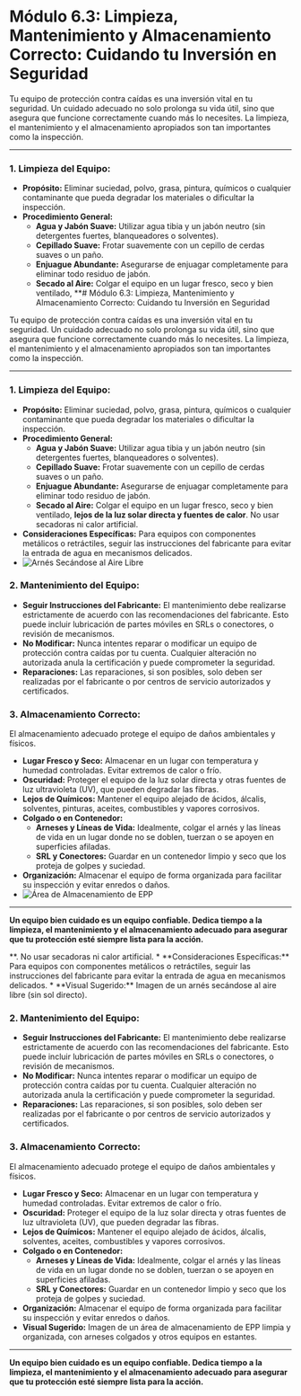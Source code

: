 # Módulo 6.3: Limpieza, Mantenimiento y Almacenamiento Correcto: Cuidando tu Inversión en Seguridad

Tu equipo de protección contra caídas es una inversión vital en tu seguridad. Un cuidado adecuado no solo prolonga su vida útil, sino que asegura que funcione correctamente cuando más lo necesites. La limpieza, el mantenimiento y el almacenamiento apropiados son tan importantes como la inspección.

---

### **1. Limpieza del Equipo:**

*   **Propósito:** Eliminar suciedad, polvo, grasa, pintura, químicos o cualquier contaminante que pueda degradar los materiales o dificultar la inspección.
*   **Procedimiento General:**
    *   **Agua y Jabón Suave:** Utilizar agua tibia y un jabón neutro (sin detergentes fuertes, blanqueadores o solventes).
    *   **Cepillado Suave:** Frotar suavemente con un cepillo de cerdas suaves o un paño.
    *   **Enjuague Abundante:** Asegurarse de enjuagar completamente para eliminar todo residuo de jabón.
    *   **Secado al Aire:** Colgar el equipo en un lugar fresco, seco y bien ventilado, **# Módulo 6.3: Limpieza, Mantenimiento y Almacenamiento Correcto: Cuidando tu Inversión en Seguridad

Tu equipo de protección contra caídas es una inversión vital en tu seguridad. Un cuidado adecuado no solo prolonga su vida útil, sino que asegura que funcione correctamente cuando más lo necesites. La limpieza, el mantenimiento y el almacenamiento apropiados son tan importantes como la inspección.

---

### **1. Limpieza del Equipo:**

*   **Propósito:** Eliminar suciedad, polvo, grasa, pintura, químicos o cualquier contaminante que pueda degradar los materiales o dificultar la inspección.
*   **Procedimiento General:**
    *   **Agua y Jabón Suave:** Utilizar agua tibia y un jabón neutro (sin detergentes fuertes, blanqueadores o solventes).
    *   **Cepillado Suave:** Frotar suavemente con un cepillo de cerdas suaves o un paño.
    *   **Enjuague Abundante:** Asegurarse de enjuagar completamente para eliminar todo residuo de jabón.
    *   **Secado al Aire:** Colgar el equipo en un lugar fresco, seco y bien ventilado, **lejos de la luz solar directa y fuentes de calor**. No usar secadoras ni calor artificial.
*   **Consideraciones Específicas:** Para equipos con componentes metálicos o retráctiles, seguir las instrucciones del fabricante para evitar la entrada de agua en mecanismos delicados.
*   <!-- Visual Sugerido: Imagen de un arnés secándose al aire libre (sin sol directo). -->
    ![Arnés Secándose al Aire Libre](placeholder_arnes_secado.png)

### **2. Mantenimiento del Equipo:**

*   **Seguir Instrucciones del Fabricante:** El mantenimiento debe realizarse estrictamente de acuerdo con las recomendaciones del fabricante. Esto puede incluir lubricación de partes móviles en SRLs o conectores, o revisión de mecanismos.
*   **No Modificar:** Nunca intentes reparar o modificar un equipo de protección contra caídas por tu cuenta. Cualquier alteración no autorizada anula la certificación y puede comprometer la seguridad.
*   **Reparaciones:** Las reparaciones, si son posibles, solo deben ser realizadas por el fabricante o por centros de servicio autorizados y certificados.

### **3. Almacenamiento Correcto:**

El almacenamiento adecuado protege el equipo de daños ambientales y físicos.

*   **Lugar Fresco y Seco:** Almacenar en un lugar con temperatura y humedad controladas. Evitar extremos de calor o frío.
*   **Oscuridad:** Proteger el equipo de la luz solar directa y otras fuentes de luz ultravioleta (UV), que pueden degradar las fibras.
*   **Lejos de Químicos:** Mantener el equipo alejado de ácidos, álcalis, solventes, pinturas, aceites, combustibles y vapores corrosivos.
*   **Colgado o en Contenedor:**
    *   **Arneses y Líneas de Vida:** Idealmente, colgar el arnés y las líneas de vida en un lugar donde no se doblen, tuerzan o se apoyen en superficies afiladas.
    *   **SRL y Conectores:** Guardar en un contenedor limpio y seco que los proteja de golpes y suciedad.
*   **Organización:** Almacenar el equipo de forma organizada para facilitar su inspección y evitar enredos o daños.
*   <!-- Visual Sugerido: Imagen de un área de almacenamiento de EPP limpia y organizada, con arneses colgados y otros equipos en estantes. -->
    ![Área de Almacenamiento de EPP](placeholder_almacenamiento_epp.png)

---

**Un equipo bien cuidado es un equipo confiable. Dedica tiempo a la limpieza, el mantenimiento y el almacenamiento adecuado para asegurar que tu protección esté siempre lista para la acción.**

<!-- Elemento Interactivo Sugerido: Un "Clasificador de Almacenamiento" donde el estudiante arrastre diferentes tipos de equipos a sus condiciones de almacenamiento ideales. -->
<InteractiveStorageClassifier />
**. No usar secadoras ni calor artificial.
*   **Consideraciones Específicas:** Para equipos con componentes metálicos o retráctiles, seguir las instrucciones del fabricante para evitar la entrada de agua en mecanismos delicados.
*   **Visual Sugerido:** Imagen de un arnés secándose al aire libre (sin sol directo).

### **2. Mantenimiento del Equipo:**

*   **Seguir Instrucciones del Fabricante:** El mantenimiento debe realizarse estrictamente de acuerdo con las recomendaciones del fabricante. Esto puede incluir lubricación de partes móviles en SRLs o conectores, o revisión de mecanismos.
*   **No Modificar:** Nunca intentes reparar o modificar un equipo de protección contra caídas por tu cuenta. Cualquier alteración no autorizada anula la certificación y puede comprometer la seguridad.
*   **Reparaciones:** Las reparaciones, si son posibles, solo deben ser realizadas por el fabricante o por centros de servicio autorizados y certificados.

### **3. Almacenamiento Correcto:**

El almacenamiento adecuado protege el equipo de daños ambientales y físicos.

*   **Lugar Fresco y Seco:** Almacenar en un lugar con temperatura y humedad controladas. Evitar extremos de calor o frío.
*   **Oscuridad:** Proteger el equipo de la luz solar directa y otras fuentes de luz ultravioleta (UV), que pueden degradar las fibras.
*   **Lejos de Químicos:** Mantener el equipo alejado de ácidos, álcalis, solventes, aceites, combustibles y vapores corrosivos.
*   **Colgado o en Contenedor:**
    *   **Arneses y Líneas de Vida:** Idealmente, colgar el arnés y las líneas de vida en un lugar donde no se doblen, tuerzan o se apoyen en superficies afiladas.
    *   **SRL y Conectores:** Guardar en un contenedor limpio y seco que los proteja de golpes y suciedad.
*   **Organización:** Almacenar el equipo de forma organizada para facilitar su inspección y evitar enredos o daños.
*   **Visual Sugerido:** Imagen de un área de almacenamiento de EPP limpia y organizada, con arneses colgados y otros equipos en estantes.

---

**Un equipo bien cuidado es un equipo confiable. Dedica tiempo a la limpieza, el mantenimiento y el almacenamiento adecuado para asegurar que tu protección esté siempre lista para la acción.**
